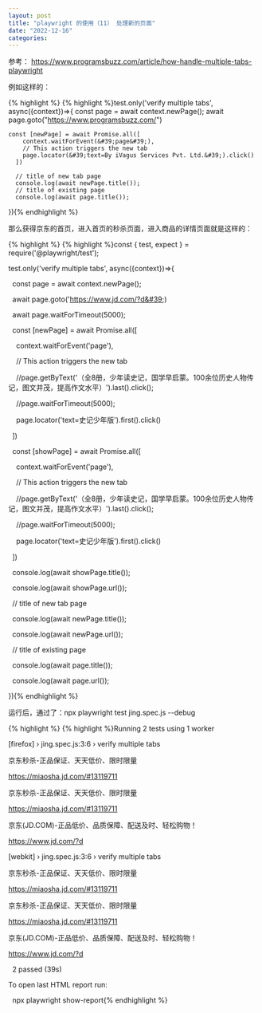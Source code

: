 ```yaml
---
layout: post
title: "playwright 的使用（11） 处理新的页面"
date: "2022-12-16"
categories: 
---
```

<p>参考： <a href="https://www.programsbuzz.com/article/how-handle-multiple-tabs-playwright">https://www.programsbuzz.com/article/how-handle-multiple-tabs-playwright</a></p>

<p>例如这样的：</p>

{% highlight %}
{% highlight %}test.only(&#39;verify multiple tabs&#39;, async({context})=&gt;{
    const page = await context.newPage();
    await page.goto(&quot;https://www.programsbuzz.com/&quot;)

    const [newPage] = await Promise.all([
        context.waitForEvent(&#39;page&#39;),
        // This action triggers the new tab
        page.locator(&#39;text=By iVagus Services Pvt. Ltd.&#39;).click() 
      ])
           
      // title of new tab page
      console.log(await newPage.title());
      // title of existing page
      console.log(await page.title());
}){% endhighlight %}

<p>那么获得京东的首页，进入首页的秒杀页面，进入商品的详情页面就是这样的：</p>

{% highlight %}
{% highlight %}const { test, expect } = require(&#39;@playwright/test&#39;);

test.only(&#39;verify multiple tabs&#39;, async({context})=&gt;{

&nbsp; const page = await context.newPage();

&nbsp; await page.goto(&#39;https://www.jd.com/?d&#39;)

&nbsp; await page.waitForTimeout(5000);

&nbsp; const [newPage] = await Promise.all([

&nbsp;&nbsp;&nbsp; context.waitForEvent(&#39;page&#39;),

&nbsp;&nbsp;&nbsp; // This action triggers the new tab

&nbsp;&nbsp;&nbsp; //page.getByText(&#39;（全8册，少年读史记，国学早启蒙。100余位历史人物传记，图文并茂，提高作文水平）&#39;).last().click();

&nbsp;&nbsp;&nbsp; //page.waitForTimeout(5000);

&nbsp;&nbsp;&nbsp; page.locator(&#39;text=史记少年版&#39;).first().click()

&nbsp; ])

&nbsp; const [showPage] = await Promise.all([

&nbsp;&nbsp;&nbsp; context.waitForEvent(&#39;page&#39;),

&nbsp;&nbsp;&nbsp; // This action triggers the new tab

&nbsp;&nbsp;&nbsp; //page.getByText(&#39;（全8册，少年读史记，国学早启蒙。100余位历史人物传记，图文并茂，提高作文水平）&#39;).last().click();

&nbsp;&nbsp;&nbsp; //page.waitForTimeout(5000);

&nbsp;&nbsp;&nbsp; page.locator(&#39;text=史记少年版&#39;).first().click()

&nbsp; ])

&nbsp; console.log(await showPage.title());

&nbsp; console.log(await showPage.url());

&nbsp; // title of new tab page

&nbsp; console.log(await newPage.title());

&nbsp; console.log(await newPage.url());

&nbsp; // title of existing page

&nbsp; console.log(await page.title());

&nbsp; console.log(await page.url());

}){% endhighlight %}

<p>运行后，通过了：npx playwright test jing.spec.js --debug</p>

{% highlight %}
{% highlight %}Running 2 tests using 1 worker

[firefox] &rsaquo; jing.spec.js:3:6 &rsaquo; verify multiple tabs

京东秒杀-正品保证、天天低价、限时限量

https://miaosha.jd.com/#13119711

京东秒杀-正品保证、天天低价、限时限量

https://miaosha.jd.com/#13119711

京东(JD.COM)-正品低价、品质保障、配送及时、轻松购物！

https://www.jd.com/?d

[webkit] &rsaquo; jing.spec.js:3:6 &rsaquo; verify multiple tabs

京东秒杀-正品保证、天天低价、限时限量

https://miaosha.jd.com/#13119711

京东秒杀-正品保证、天天低价、限时限量

https://miaosha.jd.com/#13119711

京东(JD.COM)-正品低价、品质保障、配送及时、轻松购物！

https://www.jd.com/?d

&nbsp; 2 passed (39s)

To open last HTML report run:

&nbsp; npx playwright show-report{% endhighlight %}

